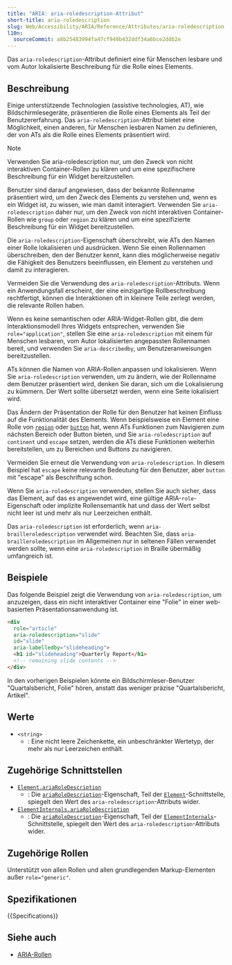 ```yaml
---
title: "ARIA: aria-roledescription-Attribut"
short-title: aria-roledescription
slug: Web/Accessibility/ARIA/Reference/Attributes/aria-roledescription
l10n:
  sourceCommit: a8b25483994fa47cf949b432ddf34a6bce2ddb2e
---
```


Das `aria-roledescription`-Attribut definiert eine für Menschen lesbare und vom Autor lokalisierte Beschreibung für die Rolle eines Elements.

## Beschreibung

Einige unterstützende Technologien (assistive technologies, <abbr>AT</abbr>), wie Bildschirmlesegeräte, präsentieren die Rolle eines Elements als Teil der Benutzererfahrung. Das `aria-roledescription`-Attribut bietet eine Möglichkeit, einen anderen, für Menschen lesbaren Namen zu definieren, der von ATs als die Rolle eines Elements präsentiert wird.

> [!NOTE]
> Verwenden Sie aria-roledescription nur, um den Zweck von nicht interaktiven Container-Rollen zu klären und um eine spezifischere Beschreibung für ein Widget bereitzustellen.

Benutzer sind darauf angewiesen, dass der bekannte Rollenname präsentiert wird, um den Zweck des Elements zu verstehen und, wenn es ein Widget ist, zu wissen, wie man damit interagiert. Verwenden Sie `aria-roledescription` daher nur, um den Zweck von nicht interaktiven Container-Rollen wie `group` oder `region` zu klären und um eine spezifizierte Beschreibung für ein Widget bereitzustellen.

Die `aria-roledescription`-Eigenschaft überschreibt, wie ATs den Namen einer Rolle lokalisieren und ausdrücken. Wenn Sie einen Rollennamen überschreiben, den der Benutzer kennt, kann dies möglicherweise negativ die Fähigkeit des Benutzers beeinflussen, ein Element zu verstehen und damit zu interagieren.

Vermeiden Sie die Verwendung des `aria-roledescription`-Attributs. Wenn ein Anwendungsfall erscheint, der eine einzigartige Rollbeschreibung rechtfertigt, können die Interaktionen oft in kleinere Teile zerlegt werden, die relevante Rollen haben.

Wenn es keine semantischen oder ARIA-Widget-Rollen gibt, die dem Interaktionsmodell Ihres Widgets entsprechen, verwenden Sie `role="application"`, stellen Sie eine `aria-roledescription` mit einem für Menschen lesbaren, vom Autor lokalisierten angepassten Rollennamen bereit, und verwenden Sie `aria-describedby`, um Benutzeranweisungen bereitzustellen.

ATs können die Namen von ARIA-Rollen anpassen und lokalisieren. Wenn Sie `aria-roledescription` verwenden, um zu ändern, wie der Rollenname dem Benutzer präsentiert wird, denken Sie daran, sich um die Lokalisierung zu kümmern. Der Wert sollte übersetzt werden, wenn eine Seite lokalisiert wird.

Das Ändern der Präsentation der Rolle für den Benutzer hat keinen Einfluss auf die Funktionalität des Elements. Wenn beispielsweise ein Element eine Rolle von [`region`](/de/docs/Web/Accessibility/ARIA/Reference/Roles/region_role) oder [`button`](/de/docs/Web/Accessibility/ARIA/Reference/Roles/button_role) hat, wenn ATs Funktionen zum Navigieren zum nächsten Bereich oder Button bieten, und Sie `aria-roledescription` auf `continent` und `escape` setzen, werden die ATs diese Funktionen weiterhin bereitstellen, um zu Bereichen und Buttons zu navigieren.

Vermeiden Sie erneut die Verwendung von `aria-roledescription`. In diesem Beispiel hat `escape` keine relevante Bedeutung für den Benutzer, aber `button` mit "escape" als Beschriftung schon.

Wenn Sie `aria-roledescription` verwenden, stellen Sie auch sicher, dass das Element, auf das es angewendet wird, eine gültige ARIA-`role`-Eigenschaft oder implizite Rollensemantik hat und dass der Wert selbst nicht leer ist und mehr als nur Leerzeichen enthält.

Das `aria-roledescription` ist erforderlich, wenn `aria-brailleroledescription` verwendet wird. Beachten Sie, dass `aria-brailleroledescription` im Allgemeinen nur in seltenen Fällen verwendet werden sollte, wenn eine `aria-roledescription` in Braille übermäßig umfangreich ist.

## Beispiele

Das folgende Beispiel zeigt die Verwendung von `aria-roledescription`, um anzuzeigen, dass ein nicht interaktiver Container eine "Folie" in einer web-basierten Präsentationsanwendung ist.

```html
<div
  role="article"
  aria-roledescription="slide"
  id="slide"
  aria-labelledby="slideheading">
  <h1 id="slideheading">Quarterly Report</h1>
  <!-- remaining slide contents -->
</div>
```

In den vorherigen Beispielen könnte ein Bildschirmleser-Benutzer "Quartalsbericht, Folie" hören, anstatt das weniger präzise "Quartalsbericht, Artikel".

## Werte

- `<string>`
  - : Eine nicht leere Zeichenkette, ein unbeschränkter Wertetyp, der mehr als nur Leerzeichen enthält.

## Zugehörige Schnittstellen

- [`Element.ariaRoleDescription`](/de/docs/Web/API/Element/ariaRoleDescription)
  - : Die [`ariaRoleDescription`](/de/docs/Web/API/Element/ariaRoleDescription)-Eigenschaft, Teil der [`Element`](/de/docs/Web/API/Element)-Schnittstelle, spiegelt den Wert des `aria-roledescription`-Attributs wider.
- [`ElementInternals.ariaRoleDescription`](/de/docs/Web/API/ElementInternals/ariaRoleDescription)
  - : Die [`ariaRoleDescription`](/de/docs/Web/API/ElementInternals/ariaRoleDescription)-Eigenschaft, Teil der [`ElementInternals`](/de/docs/Web/API/ElementInternals)-Schnittstelle, spiegelt den Wert des `aria-roledescription`-Attributs wider.

## Zugehörige Rollen

Unterstützt von allen Rollen und allen grundlegenden Markup-Elementen außer `role="generic"`.

## Spezifikationen

{{Specifications}}

## Siehe auch

- [ARIA-Rollen](/de/docs/Web/Accessibility/ARIA/Reference/Roles)

